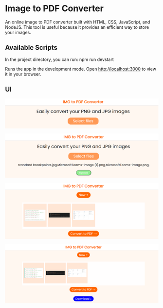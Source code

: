 # Image to PDF Converter

An online image to PDF converter built with HTML, CSS, JavaScript, and NodeJS.
This tool is useful because it provides an efficient way to store your images.

## Available Scripts

In the project directory, you can run: npm run devstart

Runs the app in the development mode.
Open [http://localhost:3000](http://localhost:3000) to view it in your browser.

## UI

![alt-text](./public/assets/image1.png)

![alt-text](./public/assets/image2.png)

![alt-text](./public/assets/image3.png)

![alt-text](./public/assets/image4.png)
